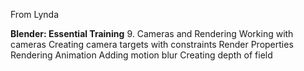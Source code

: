 From Lynda

**Blender: Essential Training**
9. Cameras and Rendering
Working with cameras
Creating camera targets with constraints
Render Properties
Rendering Animation 
Adding motion blur 
Creating depth of field